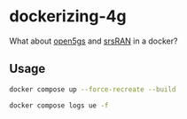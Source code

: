 # dockerizing-4g

What about [open5gs](https://github.com/open5gs/open5gs) and [srsRAN](https://github.com/srsran/srsran_4g) in a docker?

## Usage

```sh
docker compose up --force-recreate --build
```

```sh
docker compose logs ue -f
```
